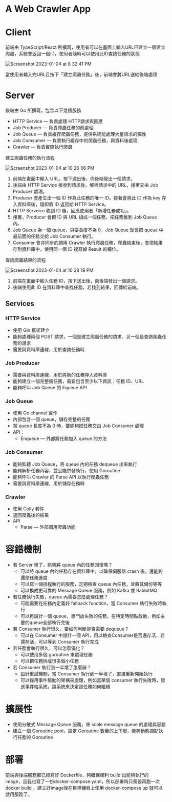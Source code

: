 # A Web Crawler App



# Client

前端由 TypeScript/React 所撰寫，使用者可以在畫面上輸入URL已建立一個建立爬蟲，系統會返回一個ID，使用者隨時可以使用此ID查詢任務的狀態

![Screenshot 2023-01-04 at 8 32 41 PM](https://user-images.githubusercontent.com/58166555/210576103-5d05fc47-ce2f-48d5-b9a8-21776eb46941.png)


當使用者輸入完URL且按下「建立爬蟲任務」後，前端會將URL送給後端處理

# Server

後端由 Go 所撰寫，包含以下幾個服務

- HTTP Service — 負責處理 HTTP請求與回應
- Job Producer — 負責爬蟲任務的前處理
- Job Queue — 負責緩存爬蟲任務，提供系統能處理大量請求的彈性
- Job Comsumer — 負責執行緩存中的爬蟲任務，與資料後處理
- Crawler — 負責實際執行爬蟲

建立爬蟲任務的執行流程

![Screenshot 2023-01-04 at 10 26 06 PM](https://user-images.githubusercontent.com/58166555/210578579-c9ca743b-99ce-4e5a-af02-cce75ee77256.png)


1. 前端在畫面中輸入 URL，按下送出後，向後端發出一個請求。
2. 後端由 HTTP Service 接收到請求後，解析請求中的 URL，接著交由 Job Producer 處理。
3. Producer 會產生出一個 ID 作為此任務的唯一 ID。接著會將此 ID 作為 key 存入資料庫後，隨即將 ID 返回給 HTTP Service。
4. HTTP Serveice 收到 ID 後，回應使用者「新增任務成功」。
5. 接著，Producer 會把 ID 與 URL 組成一個任務，把任務推到 Job Queue 內。
6. Job Queue 為一個 queue，只要長度不為 0，Job Queue 就會把 queue 中最前面的任務交給 Job Consumer 執行。
7. Consumer 會非同步的調用 Crawler 執行爬蟲任務，爬蟲結束後，會把結果存到資料庫中，使用同一個 ID 複寫掉 Result 的欄位。

查詢爬蟲結果的流程

![Screenshot 2023-01-04 at 10 28 19 PM](https://user-images.githubusercontent.com/58166555/210578606-2135d605-5354-4ee7-9780-5ee279d0856d.png)


1. 前端在畫面中輸入任務 ID，按下送出後，向後端發出一個請求。
2. 後端使用此 ID 在資料庫中查找任務，若找到結果，回傳給前端。

## Services

### HTTP Service

- 使用 Gin 框架建立
- 能夠處理兩個 POST 請求，一個是建立爬蟲任務的請求、另一個是查詢爬蟲任務的請求
- 需要與資料庫連線，用於查詢任務時

### Job Producer

- 需要與資料庫連線，用於將新的任務存入資料庫
- 能夠建立一個完整個任務，需要包含至少以下資訊：任務 ID、URL
- 能夠呼叫 Job Queue 的 Equeue API

### Job Queue

- 使用 Go channel 實作
- 內部包含一個 queue，儲存完整的任務
- 當 queue 長度不為 0 時，要能夠把任務交由 Job Consumer 處理
- API：
    - Enqueue — 外部將任務加入 queue 的方法

### Job Consumer

- 能夠監聽 Job Queue，將 queue 內的任務 dequeue 出來執行
- 能夠解析任務內容，並且能併發執行，使用 Goroutine
- 能夠呼叫 Crawler 的 Parse API 以執行爬蟲任務
- 需要與資料庫連線，用於儲存任務時

### Crawler

- 使用 Colly 套件
- 返回爬蟲後的結果
- API
    - Parse — 外部調用爬蟲功能

# 容錯機制

- 若 Server 壞了，能夠將 queue 內的任務回復嗎？
    - 可以將 queue 內的任務存在資料庫中，以確保伺服器 crash 後，還能夠還原任務進度
    - 可以寫一個排程執行的服務，定期檢查 queue 內任務，並將其備份等等
    - 可以換成更可靠的 Message Queue 服務，例如 Kafka 或 RabbitMQ
- 若任務執行失敗，queue 內需要怎麼處理任務？
    - 可能需要在任務內定義好 fallback function，當 Consumer 執行失敗時執行
    - 可以再設計一個 queue，專門放失敗的任務，在特定時間點啟動，例如主要的queue全部執行完後
- 若 Consumer 執行很久，要如何判斷是否需要 dequeue？
    - 可以在 Consumer 中設計一個 API，用以檢查Consumer是否還存活，若還存活，可以等到 Consumer 執行完成
- 若任務會執行很久，可以怎麼優化？
    - 可以使用多個 goroutine 來處理任務
    - 可以把任務拆成很多個小任務
- 若 Consumer 執行到一半壞了怎麼辦？
    - 設計重試機制，當 Consumer 執行到一半壞了，直接重新開始執行
    - 可以採用事件驅動的架構來處理，例如當某個 consumer 執行失敗時，發送事件給系統，請系統來決定該任務如何繼續

# 擴展性

- 使用分散式 Message Queue 服務，來 scale message queue 的處理與容錯
- 建立一個 Goroutine pool，設定 Goroutine 數量的上下限，能夠動態調配執行任務的 Goroutine

# 部署

前端與後端服務都已經寫好 Dockerfile，夠確保順利 build 出能夠執行的 image，且我也寫了一份docker-compose.yaml，所以部署時只需要再跑一次 docker build ，建立好image後在目標機器上使用 docker-compose up 就可以啟用服務了。
